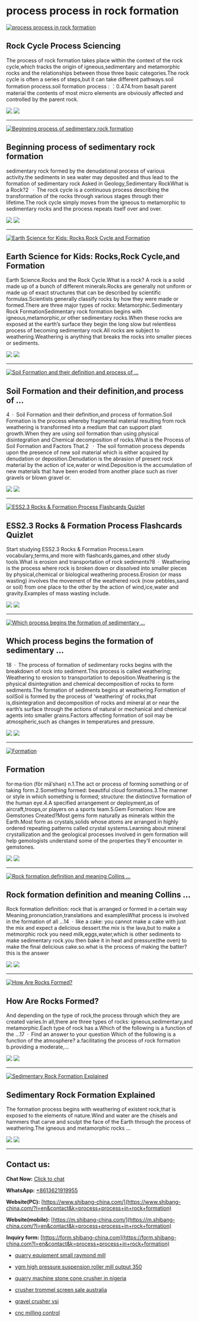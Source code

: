 # process process in rock formation

<a href="https://swt.shibang-china.com/?l=en&img&k=process+process+in+rock+formation" target="_blank">![process process in rock formation](http://static.shibang-china.com/all-800x300/803.jpg)</a>

## Rock Cycle Process Sciencing
The process of rock formation takes place within the context of the rock cycle,which tracks the origin of igneous,sedimentary and metamorphic rocks and the relationships between those three basic categories.The rock cycle is often a series of steps,but it can take different pathways.soil formation process.soil formation process : ：0.474.from basalt parent material the contents of most micro elements are obviously affected and controlled by the parent rock.


<a href="https://whatsapp.shibangsoft.com/WhatsApp.php" target="_blank" title="WhatsApp">![](http://static.shibang-china.com/icon/whatsapp.png)</a> <a href="https://swt.shibang-china.com/?l=en&icon&k=process+process+in+rock+formation" target="_blank">![](http://static.shibang-china.com/icon/chat-en.png)</a>

---

<a href="https://swt.shibang-china.com/?l=en&img&k=process+process+in+rock+formation" target="_blank">![Beginning process of sedimentary rock formation](http://static.shibang-china.com/all-800x300/800.jpg)</a>

## Beginning process of sedimentary rock formation
sedimentary rock formed by the denudational process of various activity.the sediments in sea water may deposited and thus lead to the formation of sedimentary rock Asked in Geology,Sedimentary RockWhat is a Rock?2 &ensp;&#0183;&ensp;The rock cycle is a continuous process describing the transformation of the rocks through various stages through their lifetime.The rock cycle simply moves from the igneous to metamorphic to sedimentary rocks and the process repeats itself over and over.


<a href="https://whatsapp.shibangsoft.com/WhatsApp.php" target="_blank" title="WhatsApp">![](http://static.shibang-china.com/icon/whatsapp.png)</a> <a href="https://swt.shibang-china.com/?l=en&icon&k=process+process+in+rock+formation" target="_blank">![](http://static.shibang-china.com/icon/chat-en.png)</a>

---

<a href="https://swt.shibang-china.com/?l=en&img&k=process+process+in+rock+formation" target="_blank">![Earth Science for Kids: Rocks,Rock Cycle,and Formation](http://static.shibang-china.com/all-800x300/276.jpg)</a>

## Earth Science for Kids: Rocks,Rock Cycle,and Formation
Earth Science.Rocks and the Rock Cycle.What is a rock? A rock is a solid made up of a bunch of different minerals.Rocks are generally not uniform or made up of exact structures that can be described by scientific formulas.Scientists generally classify rocks by how they were made or formed.There are three major types of rocks: Metamorphic.Sedimentary Rock FormationSedimentary rock formation begins with igneous,metamorphic,or other sedimentary rocks.When these rocks are exposed at the earth’s surface they begin the long slow but relentless process of becoming sedimentary rock.All rocks are subject to weathering.Weathering is anything that breaks the rocks into smaller pieces or sediments.


<a href="https://whatsapp.shibangsoft.com/WhatsApp.php" target="_blank" title="WhatsApp">![](http://static.shibang-china.com/icon/whatsapp.png)</a> <a href="https://swt.shibang-china.com/?l=en&icon&k=process+process+in+rock+formation" target="_blank">![](http://static.shibang-china.com/icon/chat-en.png)</a>

---

<a href="https://swt.shibang-china.com/?l=en&img&k=process+process+in+rock+formation" target="_blank">![Soil Formation and their definition,and process of …](http://static.shibang-china.com/all-800x300/325.jpg)</a>

## Soil Formation and their definition,and process of …
4&ensp;&#0183;&ensp;Soil Formation and their definition,and process of formation.Soil Formation is the process whereby fragmental material resulting from rock weathering is transformed into a medium that can support plant growth.When they are using soil formation than using physical disintegration and Chemical decomposition of rocks.What is the Process of Soil Formation and Factors That.2 &ensp;&#0183;&ensp;The soil formation process depends upon the presence of new soil material which is either acquired by denudation or deposition.Denudation is the abrasion of present rock material by the action of ice,water or wind.Deposition is the accumulation of new materials that have been eroded from another place such as river gravels or blown gravel or.


<a href="https://whatsapp.shibangsoft.com/WhatsApp.php" target="_blank" title="WhatsApp">![](http://static.shibang-china.com/icon/whatsapp.png)</a> <a href="https://swt.shibang-china.com/?l=en&icon&k=process+process+in+rock+formation" target="_blank">![](http://static.shibang-china.com/icon/chat-en.png)</a>

---

<a href="https://swt.shibang-china.com/?l=en&img&k=process+process+in+rock+formation" target="_blank">![ESS2.3 Rocks &amp; Formation Process Flashcards Quizlet](http://static.shibang-china.com/all-800x300/1096.jpg)</a>

## ESS2.3 Rocks &amp; Formation Process Flashcards Quizlet
Start studying ESS2.3 Rocks &amp; Formation Process.Learn vocabulary,terms,and more with flashcards,games,and other study tools.What is erosion and transportation of rock sediments?8&ensp;&#0183;&ensp;Weathering is the process where rock is broken down or dissolved into smaller pieces by physical,chemical or biological weathering process.Erosion (or mass wasting) involves the movement of the weathered rock (now pebbles,sand or soil) from one place to the other by the action of wind,ice,water and gravity.Examples of mass wasting include.


<a href="https://whatsapp.shibangsoft.com/WhatsApp.php" target="_blank" title="WhatsApp">![](http://static.shibang-china.com/icon/whatsapp.png)</a> <a href="https://swt.shibang-china.com/?l=en&icon&k=process+process+in+rock+formation" target="_blank">![](http://static.shibang-china.com/icon/chat-en.png)</a>

---

<a href="https://swt.shibang-china.com/?l=en&img&k=process+process+in+rock+formation" target="_blank">![Which process begins the formation of sedimentary …](http://static.shibang-china.com/all-800x300/812.jpg)</a>

## Which process begins the formation of sedimentary …
18&ensp;&#0183;&ensp;The process of formation of sedimentary rocks begins with the breakdown of rock into sediment.This process is called weathering; Weathering to erosion to transportation to deposition.Weathering is the physical disintegration and chemical decomposition of rocks to form sediments.The formation of sediments begins at weathering.Formation of soilSoil is formed by the process of ‘weathering’ of rocks,that is,disintegration and decomposition of rocks and mineral at or near the earth’s surface through the actions of natural or mechanical and chemical agents into smaller grains.Factors affecting formation of soil may be atmospheric,such as changes in temperatures and pressure.


<a href="https://whatsapp.shibangsoft.com/WhatsApp.php" target="_blank" title="WhatsApp">![](http://static.shibang-china.com/icon/whatsapp.png)</a> <a href="https://swt.shibang-china.com/?l=en&icon&k=process+process+in+rock+formation" target="_blank">![](http://static.shibang-china.com/icon/chat-en.png)</a>

---

<a href="https://swt.shibang-china.com/?l=en&img&k=process+process+in+rock+formation" target="_blank">![Formation](http://static.shibang-china.com/all-800x300/1126.jpg)</a>

## Formation
for&#183;ma&#183;tion (f&#244;r mā′shən) n.1.The act or process of forming something or of taking form.2.Something formed: beautiful cloud formations.3.The manner or style in which something is formed; structure: the distinctive formation of the human eye.4.A specified arrangement or deployment,as of aircraft,troops,or players on a sports team.5.Gem Formation: How are Gemstones Created?Most gems form naturally as minerals within the Earth.Most form as crystals,solids whose atoms are arranged in highly ordered repeating patterns called crystal systems.Learning about mineral crystallization and the geological processes involved in gem formation will help gemologists understand some of the properties they’ll encounter in gemstones.


<a href="https://whatsapp.shibangsoft.com/WhatsApp.php" target="_blank" title="WhatsApp">![](http://static.shibang-china.com/icon/whatsapp.png)</a> <a href="https://swt.shibang-china.com/?l=en&icon&k=process+process+in+rock+formation" target="_blank">![](http://static.shibang-china.com/icon/chat-en.png)</a>

---

<a href="https://swt.shibang-china.com/?l=en&img&k=process+process+in+rock+formation" target="_blank">![Rock formation definition and meaning Collins …](http://static.shibang-china.com/all-800x300/1247.jpg)</a>

## Rock formation definition and meaning Collins …
Rock formation definition: rock that is arranged or formed in a certain way Meaning,pronunciation,translations and examplesWhat process is involved in the formation of all …14&ensp;&#0183;&ensp;like a cake: you cannot make a cake with just the mix and expect a delicious dessert.the mix is the lava,but to make a metmorphic rock you need milk,eggs,water,which is other sediments to make sedimentary rock.you then bake it in heat and pressure(the oven) to make the final delicious cake.so.what is the process of making the batter? this is the answer


<a href="https://whatsapp.shibangsoft.com/WhatsApp.php" target="_blank" title="WhatsApp">![](http://static.shibang-china.com/icon/whatsapp.png)</a> <a href="https://swt.shibang-china.com/?l=en&icon&k=process+process+in+rock+formation" target="_blank">![](http://static.shibang-china.com/icon/chat-en.png)</a>

---

<a href="https://swt.shibang-china.com/?l=en&img&k=process+process+in+rock+formation" target="_blank">![How Are Rocks Formed?](http://static.shibang-china.com/all-800x300/167.jpg)</a>

## How Are Rocks Formed?
And depending on the type of rock,the process through which they are created varies.In all,there are three types of rocks: igneous,sedimentary,and metamorphic.Each type of rock has a.Which of the following is a function of the …17&ensp;&#0183;&ensp;Find an answer to your question Which of the following is a function of the atmosphere? a.facilitating the process of rock formation b.providing a moderate,…


<a href="https://whatsapp.shibangsoft.com/WhatsApp.php" target="_blank" title="WhatsApp">![](http://static.shibang-china.com/icon/whatsapp.png)</a> <a href="https://swt.shibang-china.com/?l=en&icon&k=process+process+in+rock+formation" target="_blank">![](http://static.shibang-china.com/icon/chat-en.png)</a>

---

<a href="https://swt.shibang-china.com/?l=en&img&k=process+process+in+rock+formation" target="_blank">![Sedimentary Rock Formation Explained](http://static.shibang-china.com/all-800x300/301.jpg)</a>

## Sedimentary Rock Formation Explained
The formation process begins with weathering of existent rock,that is exposed to the elements of nature.Wind and water are the chisels and hammers that carve and sculpt the face of the Earth through the process of weathering.The igneous and metamorphic rocks …

<a href="https://whatsapp.shibangsoft.com/WhatsApp.php" target="_blank" title="WhatsApp">![](http://static.shibang-china.com/icon/whatsapp.png)</a> <a href="https://swt.shibang-china.com/?l=en&icon&k=process+process+in+rock+formation" target="_blank">![](http://static.shibang-china.com/icon/chat-en.png)</a>

---
## Contact us:

**Chat Now:** [Click to chat](https://swt.shibang-china.com?l=en&contact&k=process+process+in+rock+formation)

**WhatsApp:**  [+8613621919955](https://whatsapp.shibangsoft.com/WhatsApp.php)

**Website(PC):** [https://www.shibang-china.com/](https://www.shibang-china.com/?l=en&contact&k=process+process+in+rock+formation)

**Website(mobile):** [https://m.shibang-china.com/](https://m.shibang-china.com/?l=en&contact&k=process+process+in+rock+formation)

**Inquiry form:** [https://form.shibang-china.com](https://form.shibang-china.com?l=en&contact&k=process+process+in+rock+formation)

* [quarry equipment small raymond mill](../145/quarry%20equipment%20small%20raymond%20mill.md)

* [ygm high pressure suspension roller mill output 350](../141/ygm%20high%20pressure%20suspension%20roller%20mill%20output%20350.md)

* [quarry machine stone cone crusher in nigeria](../149/quarry%20machine%20stone%20cone%20crusher%20in%20nigeria.md)

* [crusher trommel screen sale australia](../145/crusher%20trommel%20screen%20sale%20australia.md)

* [gravel crusher vsi](../146/gravel%20crusher%20vsi.md)

* [cnc milling control](../143/cnc%20milling%20control.md)
